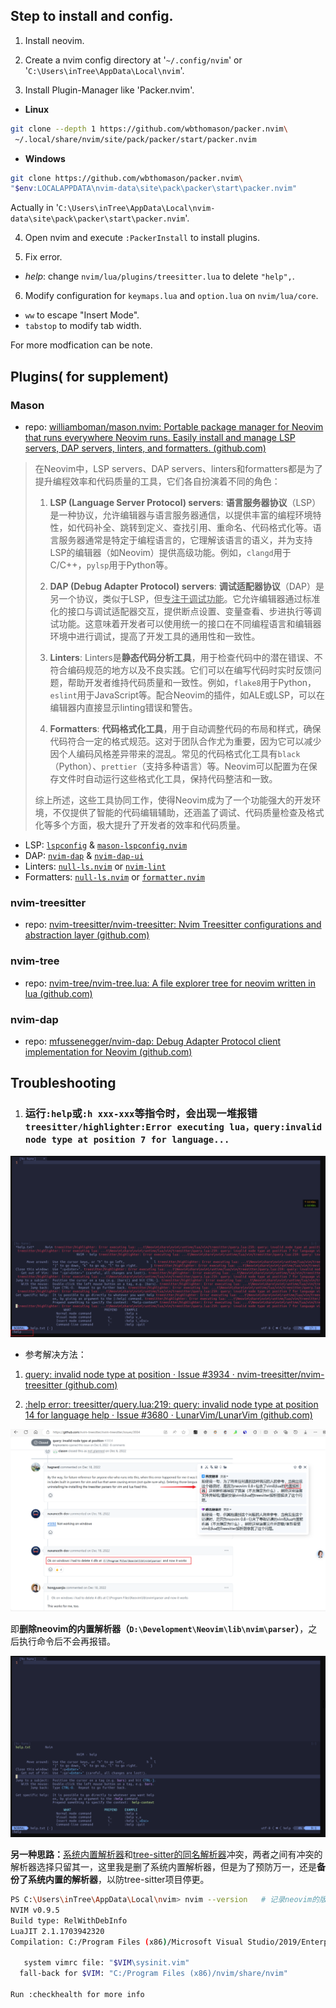 ## Step to install and config.

1. Install neovim.

2. Create a nvim config directory at '`~/.config/nvim`' or '`C:\Users\inTree\AppData\Local\nvim`'.

3. Install Plugin-Manager like 'Packer.nvim'.

- **Linux**

```bash
git clone --depth 1 https://github.com/wbthomason/packer.nvim\
 ~/.local/share/nvim/site/pack/packer/start/packer.nvim
```
- **Windows**

```bash
git clone https://github.com/wbthomason/packer.nvim\
"$env:LOCALAPPDATA\nvim-data\site\pack\packer\start\packer.nvim"
```
Actually in '`C:\Users\inTree\AppData\Local\nvim-data\site\pack\packer\start\packer.nvim`'.

4. Open nvim and execute `:PackerInstall` to install plugins.

5. Fix error.

- *help*: change `nvim/lua/plugins/treesitter.lua` to delete `"help",`.

6. Modify configuration for `keymaps.lua` and `option.lua` on `nvim/lua/core`.

- `ww` to escape "Insert Mode".
- `tabstop` to modify tab width.

For more modfication can be note.

## Plugins( for supplement)

### Mason

- repo: [williamboman/mason.nvim: Portable package manager for Neovim that runs everywhere Neovim runs. Easily install and manage LSP servers, DAP servers, linters, and formatters. (github.com)](https://github.com/williamboman/mason.nvim)

> 在Neovim中，LSP servers、DAP servers、linters和formatters都是为了提升编程效率和代码质量的工具，它们各自扮演着不同的角色：
>
> 1. **LSP (Language Server Protocol) servers**: **语言服务器协议**（LSP）是一种协议，允许编辑器与语言服务器通信，以提供丰富的编程环境特性，如代码补全、跳转到定义、查找引用、重命名、代码格式化等。语言服务器通常是特定于编程语言的，它理解该语言的语义，并为支持LSP的编辑器（如Neovim）提供高级功能。例如，`clangd`用于C/C++，`pylsp`用于Python等。
>
> 2. **DAP (Debug Adapter Protocol) servers**: **调试适配器协议**（DAP）是另一个协议，类似于LSP，但<u>专注于调试功能</u>。它允许编辑器通过标准化的接口与调试适配器交互，提供断点设置、变量查看、步进执行等调试功能。这意味着开发者可以使用统一的接口在不同编程语言和编辑器环境中进行调试，提高了开发工具的通用性和一致性。
>
> 3. **Linters**: Linters是**静态代码分析工具**，用于检查代码中的潜在错误、不符合编码规范的地方以及不良实践。它们可以在编写代码时实时反馈问题，帮助开发者维持代码质量和一致性。例如，`flake8`用于Python，`eslint`用于JavaScript等。配合Neovim的插件，如ALE或LSP，可以在编辑器内直接显示linting错误和警告。
>
> 4. **Formatters**: **代码格式化工具**，用于自动调整代码的布局和样式，确保代码符合一定的格式规范。这对于团队合作尤为重要，因为它可以减少因个人编码风格差异带来的混乱。常见的代码格式化工具有`black`（Python）、`prettier`（支持多种语言）等。Neovim可以配置为在保存文件时自动运行这些格式化工具，保持代码整洁和一致。
>
> 综上所述，这些工具协同工作，使得Neovim成为了一个功能强大的开发环境，不仅提供了智能的代码编辑辅助，还涵盖了调试、代码质量检查及格式化等多个方面，极大提升了开发者的效率和代码质量。

- LSP: [`lspconfig`](https://github.com/neovim/nvim-lspconfig) & [`mason-lspconfig.nvim`](https://github.com/williamboman/mason-lspconfig.nvim)
- DAP: [`nvim-dap`](https://github.com/mfussenegger/nvim-dap) & [`nvim-dap-ui`](https://github.com/rcarriga/nvim-dap-ui)
- Linters: [`null-ls.nvim`](https://github.com/jose-elias-alvarez/null-ls.nvim) or [`nvim-lint`](https://github.com/mfussenegger/nvim-lint)
- Formatters: [`null-ls.nvim`](https://github.com/jose-elias-alvarez/null-ls.nvim) or [`formatter.nvim`](https://github.com/mhartington/formatter.nvim)

### nvim-treesitter

- repo: [nvim-treesitter/nvim-treesitter: Nvim Treesitter configurations and abstraction layer (github.com)](https://github.com/nvim-treesitter/nvim-treesitter)



### nvim-tree

- repo: [nvim-tree/nvim-tree.lua: A file explorer tree for neovim written in lua (github.com)](https://github.com/nvim-tree/nvim-tree.lua)



### nvim-dap

- repo: [mfussenegger/nvim-dap: Debug Adapter Protocol client implementation for Neovim (github.com)](https://github.com/mfussenegger/nvim-dap)





## Troubleshooting

1. ### 运行`:help`或`:h xxx-xxx`等指令时，会出现一堆报错`treesitter/highlighter:Error executing lua，query:invalid node type at position 7 for language...`

![image-20240618154021699](readme.assets\image-20240618154021699.png)

- 参考解决方法：

1. [query: invalid node type at position · Issue #3934 · nvim-treesitter/nvim-treesitter (github.com)](https://github.com/nvim-treesitter/nvim-treesitter/issues/3934)

2. [:help error: treesitter/query.lua:219: query: invalid node type at position 14 for language help · Issue #3680 · LunarVim/LunarVim (github.com)](https://github.com/LunarVim/LunarVim/issues/3680)



![image-20240618154229409](readme.assets\image-20240618154229409.png)

即**删除neovim的内置解析器（`D:\Development\Neovim\lib\nvim\parser`）**，之后执行命令后不会再报错。

![image-20240618154443206](readme.assets\image-20240618154443206.png)

**另一种思路：**<u>系统内置解析器</u>和<u>tree-sitter的同名解析器</u>冲突，两者之间有冲突的解析器选择只留其一，这里我是删了系统内置解析器，但是为了预防万一，还是**备份了系统内置的解析器**，以防tree-sitter项目停更。

```bash
PS C:\Users\inTree\AppData\Local\nvim> nvim --version	# 记录neovim的版本
NVIM v0.9.5
Build type: RelWithDebInfo
LuaJIT 2.1.1703942320
Compilation: C:/Program Files (x86)/Microsoft Visual Studio/2019/Enterprise/VC/Tools/MSVC/14.29.30133/bin/Hostx64/x64/cl.exe /MD /Zi /O2 /Ob1  -W3 -wd4311 -wd4146 -DUNIT_TESTING -D_CRT_SECURE_NO_WARNINGS -D_CRT_NONSTDC_NO_DEPRECATE -D_WIN32_WINNT=0x0602 -DMSWIN -DINCLUDE_GENERATED_DECLARATIONS -ID:/a/neovim/neovim/.deps/usr/include/luajit-2.1 -ID:/a/neovim/neovim/.deps/usr/include -ID:/a/neovim/neovim/.deps/usr/include -ID:/a/neovim/neovim/build/src/nvim/auto -ID:/a/neovim/neovim/build/include -ID:/a/neovim/neovim/build/cmake.config -ID:/a/neovim/neovim/src -ID:/a/neovim/neovim/.deps/usr/include -ID:/a/neovim/neovim/.deps/usr/include -ID:/a/neovim/neovim/.deps/usr/include -ID:/a/neovim/neovim/.deps/usr/include -ID:/a/neovim/neovim/.deps/usr/include -ID:/a/neovim/neovim/.deps/usr/include -ID:/a/neovim/neovim/.deps/usr/include

   system vimrc file: "$VIM\sysinit.vim"
  fall-back for $VIM: "C:/Program Files (x86)/nvim/share/nvim"

Run :checkhealth for more info
```




